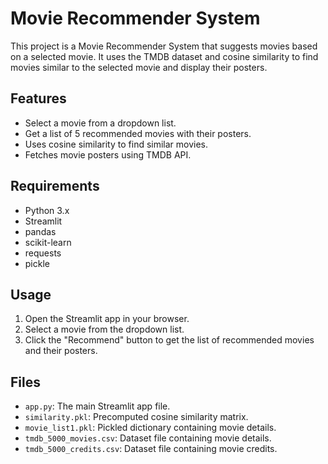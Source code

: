 # Movie Recommender System

This project is a Movie Recommender System that suggests movies based on a selected movie. It uses the TMDB dataset and cosine similarity to find movies similar to the selected movie and display their posters.

## Features

- Select a movie from a dropdown list.
- Get a list of 5 recommended movies with their posters.
- Uses cosine similarity to find similar movies.
- Fetches movie posters using TMDB API.

## Requirements

- Python 3.x
- Streamlit
- pandas
- scikit-learn
- requests
- pickle


## Usage

1. Open the Streamlit app in your browser.
2. Select a movie from the dropdown list.
3. Click the "Recommend" button to get the list of recommended movies and their posters.

## Files

- `app.py`: The main Streamlit app file.
- `similarity.pkl`: Precomputed cosine similarity matrix.
- `movie_list1.pkl`: Pickled dictionary containing movie details.
- `tmdb_5000_movies.csv`: Dataset file containing movie details.
- `tmdb_5000_credits.csv`: Dataset file containing movie credits.

